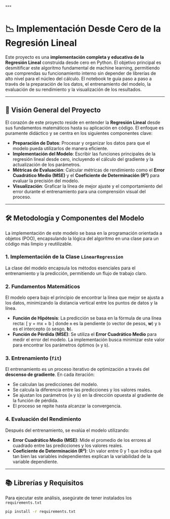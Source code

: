 """

# 📉 Implementación Desde Cero de la Regresión Lineal

Este proyecto es una **implementación completa y educativa de la Regresión Lineal** construida desde cero en Python. El objetivo principal es desmitificar este algoritmo fundamental de machine learning, permitiendo que comprendas su funcionamiento interno sin depender de librerías de alto nivel para el núcleo del cálculo. El notebook te guía paso a paso a través de la preparación de los datos, el entrenamiento del modelo, la evaluación de su rendimiento y la visualización de los resultados.

---

## 📌 Visión General del Proyecto

El corazón de este proyecto reside en entender la **Regresión Lineal** desde sus fundamentos matemáticos hasta su aplicación en código. El enfoque es puramente didáctico y se centra en los siguientes componentes clave:

- **Preparación de Datos**: Procesar y organizar los datos para que el modelo pueda utilizarlos de manera eficiente.
- **Implementación del Modelo**: Escribir las funciones principales de la regresión lineal desde cero, incluyendo el cálculo del gradiente y la actualización de los parámetros.
- **Métricas de Evaluación**: Calcular métricas de rendimiento como el **Error Cuadrático Medio (MSE)** y el **Coeficiente de Determinación (R²)** para evaluar la precisión del modelo.
- **Visualización**: Graficar la línea de mejor ajuste y el comportamiento del error durante el entrenamiento para una comprensión visual del proceso.

---

## 🛠️ Metodología y Componentes del Modelo

La implementación de este modelo se basa en la programación orientada a objetos (POO), encapsulando la lógica del algoritmo en una clase para un código más limpio y reutilizable.

### 1. Implementación de la Clase `LinearRegression`

La clase del modelo encapsula los métodos esenciales para el entrenamiento y la predicción, permitiendo un flujo de trabajo claro.

### 2. Fundamentos Matemáticos

El modelo opera bajo el principio de encontrar la línea que mejor se ajusta a los datos, minimizando la distancia vertical entre los puntos de datos y la línea.

- **Función de Hipótesis**: La predicción se basa en la fórmula de una línea recta:
  \[
  y = mx + b
  \]
  donde `m` es la pendiente (o vector de pesos, **w**) y `b` es el intercepto (o sesgo, **b**).
- **Función de Pérdida (MSE)**: Se utiliza el **Error Cuadrático Medio** para medir el error del modelo. La implementación busca minimizar este valor para encontrar los parámetros óptimos (`m` y `b`).

### 3. Entrenamiento (`fit`)

El entrenamiento es un proceso iterativo de optimización a través del **descenso de gradiente**. En cada iteración:

- Se calculan las predicciones del modelo.
- Se calcula la diferencia entre las predicciones y los valores reales.
- Se ajustan los parámetros (`m` y `b`) en la dirección opuesta al gradiente de la función de pérdida.
- El proceso se repite hasta alcanzar la convergencia.

### 4. Evaluación del Rendimiento

Después del entrenamiento, se evalúa el modelo utilizando:

- **Error Cuadrático Medio (MSE)**: Mide el promedio de los errores al cuadrado entre las predicciones y los valores reales.
- **Coeficiente de Determinación (R²)**: Un valor entre 0 y 1 que indica qué tan bien las variables independientes explican la variabilidad de la variable dependiente.

---

## 📚 Librerías y Requisitos

Para ejecutar este análisis, asegúrate de tener instalados los `requirements.txt`

```bash
pip install -r requirements.txt
```
